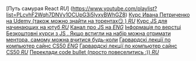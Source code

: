 [Путь самурая React _RU_] (https://www.youtube.com/playlist?list=PLcvhF2Wqh7DNVy1OCUpG3i5lyxyBWhGZ8)
[Курс Ивана Петриченко на Udemy (також можно знайти на торентах😏 ) _RU_](https://www.udemy.com/course/javascript_full/)
[Курс JS для начинающих на ютуб _RU_](https://www.youtube.com/watch?v=CxgOKJh4zWE&list=PPSV)
[Канал про JS на _ENG_](https://www.youtube.com/c/funfunfunction)
[Інформація по верстці ](https://www.youtube.com/results?search_query=%D1%84%D1%80%D0%B8%D0%BB%D0%B0%D0%BD%D1%81%D0%B5%D1%80+%D0%BF%D0%BE+%D0%B6%D0%B8%D0%B7%D0%BD%D0%B8)
[Безкоштовні курси з JS . Якщо встигли на набір можна отримати ментора, самому можна вчитися будь-коли](https://rs.school/index.html)
[Гарвардскі лекції по компьютер сайнс CS50  _ENG_](https://www.youtube.com/c/cs50)
[Гарвардскі лекції по компьютер сайнс CS50  _RU_](https://www.youtube.com/playlist?list=PLBDddbuD95vrPbpya6GbxP3zQ9sM2O-FV)
[Переклади code bullet (просто повеселитись :))    _RU_](https://www.youtube.com/c/CodeWizer)
[]()



